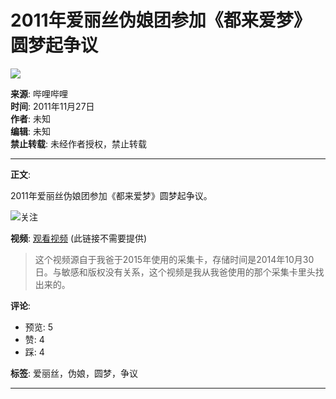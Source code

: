 # 2011年爱丽丝伪娘团参加《都来爱梦》圆梦起争议

![](//i0.hdslb.com/bfs/archive/a565eb95affafe3f76ab5fdce212e5bd0731940f.jpg@100w_100h_1c.webp)

**来源**: 哔哩哔哩  
**时间**: 2011年11月27日  
**作者**: 未知  
**编辑**: 未知  
**禁止转载**: 未经作者授权，禁止转载  

---

**正文**:

2011年爱丽丝伪娘团参加《都来爱梦》圆梦起争议。

![](//i2.hdslb.com/bfs/face/b7028e7a88a0a15973eabfb5c29c101834a87212.jpg@96w.webp)关注

**视频**: [观看视频](//www.bilibili.com/video/BV1kJ411M7Ls) (此链接不需要提供)

> 这个视频源自于我爸于2015年使用的采集卡，存储时间是2014年10月30日。与敏感和版权没有关系，这个视频是我从我爸使用的那个采集卡里头找出来的。

**评论**: 
- 预览: 5
- 赞: 4
- 踩: 4

**标签**: 爱丽丝，伪娘，圆梦，争议

---